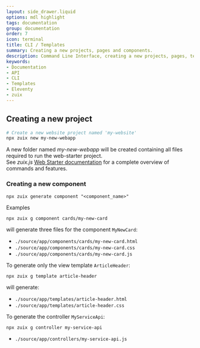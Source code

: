 ```yaml
---
layout: side_drawer.liquid
options: mdl highlight
tags: documentation
group: documentation
order: 7
icon: terminal
title: CLI / Templates
summary: Creating a new projects, pages and components.
description: Command Line Interface, creating a new projects, pages, templates and components.
keywords:
- Documentation
- API
- CLI
- Templates
- Eleventy
- zuix
---
```


## Creating a new project

```bash
# Create a new website project named 'my-website'
npx zuix new my-new-webapp
```

A new folder named *my-new-webapp* will be created containing all files required to run the web-starter project.  
See *zuix.js* [Web Starter documentation](https://zuixjs.github.io/zuix-web-starter/) for a complete overview of 
commands and features.


### Creating a new component

```shell
npx zuix generate component "<component_name>"
```

<label class="mdl-color-text--primary">Examples</label>
```shell
npx zuix g component cards/my-new-card
```

will generate three files for the component `MyNewCard`:

- `./source/app/components/cards/my-new-card.html`
- `./source/app/components/cards/my-new-card.css`
- `./source/app/components/cards/my-new-card.js`

To generate only the view template `ArticleHeader`:

```shell
npx zuix g template article-header
```

will generate:

- `./source/app/templates/article-header.html`
- `./source/app/templates/article-header.css`

To generate the controller `MyServiceApi`:

```shell
npx zuix g controller my-service-api
```

- `./source/app/controllers/my-service-api.js`

